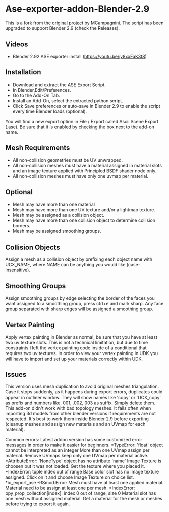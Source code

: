 # Ase-exporter-addon-Blender-2.9

This is a fork from the [original project](http://code.google.com/p/ase-export-vmc/) by MCampagnini. The script has been upgraded to support Blender 2.9 (check the Releases).

## Videos
* Blender 2.92 ASE exporter install (https://youtu.be/jv8xxFaK3t8)

## Installation
* Download and extract the ASE Export Script.
* In Blender,Edit/Preferences.
* Go to the Add-On Tab.
* Install an Add-On, select the extracted python script.
* Click Save preferences or auto-save in Blender 2.9 to enable the script every time Blender loads (optional).

You will find a new export option in File / Export called Ascii Scene Export (.ase). Be sure that it is enabled by checking the box next to the add-on name. 

## Mesh Requirements
* All non-collision geometries must be UV unwrapped.
* All non-collision meshes must have a material assigned in material slots and an image texture applied with Principled BSDF shader node only.
* All non-collision meshes must have only one uvmap per material.

## Optional
* Mesh may have more than one material
* Mesh may have more than one UV texture and/or a lightmap texture.
* Mesh may be assigned as a collision object.
* Mesh may have more than one collision object to determine collision borders.
* Mesh may be assigned smoothing groups.

## Collision Objects
Assign a mesh as a collision object by prefixing each object name with UCX_NAME, where NAME can be anything you would like (case-insensitive).

## Smoothing Groups
Assign smoothing groups by edge selecting the border of the faces you want assigned to a smoothing group, press ctrl+e and mark sharp.  Any face group separated with sharp edges will be assigned a smoothing group.

## Vertex Painting
Apply vertex painting in Blender as normal, be sure that you have at least two uv texture slots.  This is not a technical limitation, but due to time constraints I left the vertex painting code inside of a conditional that requires two uv textures.  In order to view your vertex painting in UDK you will have to import and set up your materials correctly within UDK.

## Issues
This version uses mesh duplication to avoid original meshes triangulation. Case it stops suddenly, as it happens during export errors, duplicates could appear in outliner window. They will show names like 'copy' or 'UCX_copy' as prefix and numbers like. 001, .002, 003 as suffix. Simply delete them.
This add-on didn't work with bad topology meshes. It fails often when importing 3d models from other blender versions if requirements are not respected. It's best to work them inside Blender 2.9 before exporting (cleanup meshes and assign new materials and an UVmap for each material).

Common errors:
Latest addon version has some customized error messages in order to make it easier for beginners.
*TypeError: 'float' object cannot be interpreted as an integer
More than one UVmap assign per material. Remove UVmaps keep only one UVmap per material active.
*AttributeError: 'NoneType' object has no attribute 'name'
Image Texture is choosen but it was not loaded. Get the texture where you placed it.
*IndexError: tuple index out of range
Base color slot has no image texture assigned. Click on it and choose Image Texture on choice list.
*io_export_ase -RSmod.Error: Mesh must have at least one applied material.
Material need to be assign at least one per mesh.
*IndexError: bpy_prop_collection[index]: index 0 out of range, size 0
Material slot has one mesh without assigned material. Get a material for the mesh or meshes before trying to export it again.
